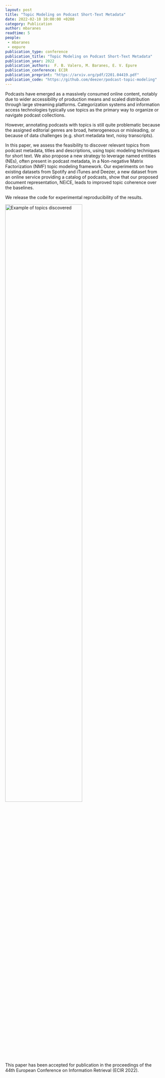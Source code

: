 ```yaml
---
layout: post
title: "Topic Modeling on Podcast Short-Text Metadata"
date: 2022-02-10 10:00:00 +0200
category: Publication
author: mbaranes
readtime: 5
people:
 - mbaranes
 - eepure
publication_type: conference
publication_title: "Topic Modeling on Podcast Short-Text Metadata"
publication_year: 2022
publication_authors:  F. B. Valero, M. Baranes, E. V. Epure
publication_conference: ECIR
publication_preprint: "https://arxiv.org/pdf/2201.04419.pdf"
publication_code: "https://github.com/deezer/podcast-topic-modeling"
---
```


Podcasts have emerged as a massively consumed online content, notably due to wider accessibility of production means and scaled distribution through large streaming platforms. Categorization systems and information access technologies typically use topics as the primary way to organize or navigate podcast collections.

However, annotating podcasts with topics is still quite problematic because the assigned editorial genres are broad, heterogeneous or misleading, or because of data challenges (e.g. short metadata text, noisy transcripts).

In this paper, we assess the feasibility to discover relevant topics from podcast metadata, titles and descriptions, using topic modeling techniques for short text. We also propose a new strategy to leverage named entities (NEs), often present in podcast metadata, in a Non-negative Matrix Factorization (NMF) topic modeling framework. Our experiments on two existing datasets from Spotify and iTunes and Deezer, a new dataset from an online service providing a catalog of podcasts, show that our proposed document representation, NEiCE, leads to improved topic coherence over the baselines.

We release the code for experimental reproducibility of the results.

<div class="publication-illustration">
    <img
        style="width: 70%;"
        src="{{ '/static/images/publis/eepure22ecir/image.png' | prepend: site.url }}"
        alt="Example of topics discovered"/>
</div>

This paper has been accepted for publication in the proceedings of the 44th European Conference on Information Retrieval (ECIR 2022).
